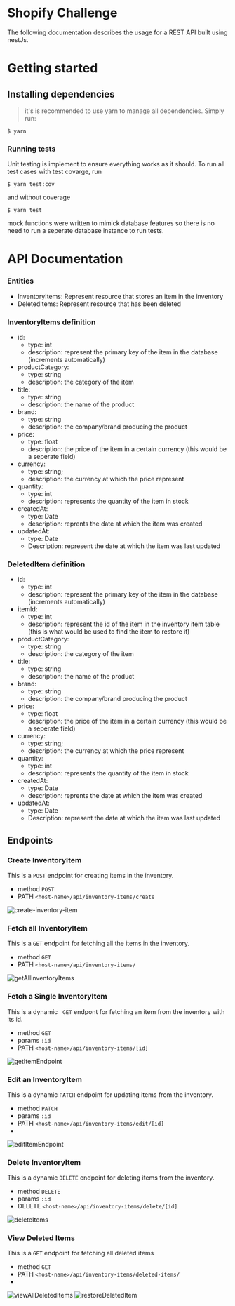 # Shopify Challenge

The following documentation describes the usage for a REST API built using nestJs.

# Getting started

## Installing dependencies

> it's is recommended to use yarn to manage all dependencies. Simply run:

```
$ yarn
```

### Running tests

Unit testing is implement to ensure everything works as it should. To run all test cases with test covarge, run

```
$ yarn test:cov
```
and without coverage

```
$ yarn test
```
mock functions were written to mimick database features so there is no need to run a seperate database instance to run tests.

# API Documentation

### Entities

- InventoryItems: Represent resource that stores an item in the inventory
- DeletedItems: Represent resource that has been deleted

### InventoryItems definition

- id: 
  - type: int
  - description: represent the primary key of the item in the database (increments automatically) 
- productCategory: 
  - type: string
  - description: the category of the item
- title: 
  - type: string
  - description: the name of the product 
- brand: 
  - type: string
  - description: the company/brand producing the product 
- price: 
  - type: float
  - description: the price of the item in a certain currency (this would be a seperate field)
- currency: 
  - type: string;
  - description: the currency at which the price represent 
- quantity: 
  - type: int
  - description: represents the quantity of the item in stock 
- createdAt: 
  - type: Date
  - description: reprents the date at which the item was created 
- updatedAt:
  - type: Date
  - Description: represent the date at which the item was last updated 

### DeletedItem definition

- id: 
  - type: int
  - description: represent the primary key of the item in the database (increments automatically) 
- itemId:
  - type: int
  - description: represent the id of the item in the inventory item table (this is what would be used to find the item to restore it) 
- productCategory: 
  - type: string
  - description: the category of the item
- title: 
  - type: string
  - description: the name of the product 
- brand: 
  - type: string
  - description: the company/brand producing the product 
- price: 
  - type: float
  - description: the price of the item in a certain currency (this would be a seperate field)
- currency: 
  - type: string;
  - description: the currency at which the price represent 
- quantity: 
  - type: int
  - description: represents the quantity of the item in stock 
- createdAt: 
  - type: Date
  - description: reprents the date at which the item was created 
- updatedAt:
  - type: Date
  - Description: represent the date at which the item was last updated 

##  Endpoints

### Create InventoryItem

This is a `POST` endpoint for creating items in the inventory.

- method `POST`
- PATH  `<host-name>/api/inventory-items/create`

![create-inventory-item](https://user-images.githubusercontent.com/73405989/169741881-4921867b-eb7d-4722-8701-47b58788c47f.PNG)

### Fetch all InventoryItem

This is a  `GET` endpoint for fetching all the items in the inventory.

- method `GET`
- PATH `<host-name>/api/inventory-items/` 

![getAllInventoryItems](https://user-images.githubusercontent.com/73405989/169741972-f50a45d1-30ae-4fd5-a242-d8d503cd4297.PNG)

### Fetch a Single InventoryItem

This is a dynamic ` GET` endpont for fetching an item from the inventory with its id.

- method `GET`
- params `:id`
- PATH `<host-name>/api/inventory-items/[id]`

![getItemEndpoint](https://user-images.githubusercontent.com/73405989/169741988-93e1a4af-415f-475e-bf63-04f1f58ca01b.PNG)

### Edit an InventoryItem

This is a dynamic `PATCH` endpoint for updating items from the inventory.

- method `PATCH`
- params `:id`
- PATH  `<host-name>/api/inventory-items/edit/[id]`
- 
![editItemEndpoint](https://user-images.githubusercontent.com/73405989/169741907-23fc3f88-e9fa-4807-9067-45bd6f256516.PNG)

### Delete InventoryItem

This is a dynamic  `DELETE` endpoint for deleting items from the inventory.

- method `DELETE`
- params `:id`
- DELETE `<host-name>/api/inventory-items/delete/[id]`

![deleteItems](https://user-images.githubusercontent.com/73405989/169742826-2d912ffe-d067-4680-ba94-1bc2a842419e.PNG)

### View Deleted Items

This is a `GET` endpoint for fetching all deleted items

- method `GET`
- PATH `<host-name>/api/inventory-items/deleted-items/`
- 
![viewAllDeletedItems](https://user-images.githubusercontent.com/73405989/169742834-0d412d43-0909-47e0-ad55-cce2747990ff.PNG)
![restoreDeletedItem](https://user-images.githubusercontent.com/73405989/169742857-a8d76c6f-10ed-4326-9f63-6fa42abb3c04.PNG)
